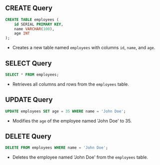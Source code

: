 ## CREATE Query

```sql
CREATE TABLE employees (
    id SERIAL PRIMARY KEY,
    name VARCHAR(100),
    age INT
);
```

- Creates a new table named `employees` with columns `id`, `name`, and `age`.

## SELECT Query

```sql
SELECT * FROM employees;
```

- Retrieves all columns and rows from the `employees` table.

## UPDATE Query

```sql
UPDATE employees SET age = 35 WHERE name = 'John Doe';
```

- Modifies the `age` of the employee named 'John Doe' to 35.

## DELETE Query

```sql
DELETE FROM employees WHERE name = 'John Doe';
```

- Deletes the employee named 'John Doe' from the `employees` table.
